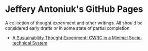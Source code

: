 # Jeffery Antoniuk's GitHub Pages

A collection of thought experiment and other writings. All should be considered early drafts or in some state of partial completion.

* [A Sustainability Thought Experiment: CWRC in a Minimal Socio-technical System](Thought_Experiments/cwrc_thought_experiment_2023.md)
